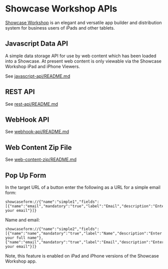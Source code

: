 Showcase Workshop APIs
======================

[Showcase Workshop](http://showcaseworkshop.com) is an elegant and versatile app builder and 
distribution system for business users of iPads and other tablets.

## Javascript Data API

A simple data storage API for use by web content which has been loaded into a Showcase. At present web content
is only viewable via the Showcase Workshop iPad and iPhone Viewers.

See [javascript-api/README.md](javascript-api/README.md)

## REST API

See [rest-api/README.md](rest-api/README.md)

## WebHook API

See [webhook-api/README.md](webhook-api/README.md)

## Web Content Zip File

See [web-content-zip/README.md](web-content-zip/README.md)


## Pop Up Form

In the target URL of a button enter the following as a URL for a simple email form:

    showcaseform://{"name":"simple1","fields":[{"name":"email","mandatory":"true","label":"Email","description":"Enter your email"}]}

Name and email:

    showcaseform://{"name":"simple2","fields":[{"name":"name","mandatory":"true","label":"Name","description":"Enter your full name"},{"name":"email","mandatory":"true","label":"Email","description":"Enter your email"}]}


Note, this feature is enabled on iPad and iPhone versions of the Showcase Workshop app.
